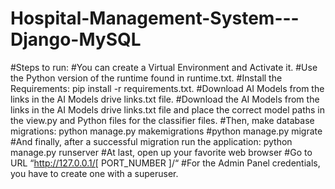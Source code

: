 # Hospital-Management-System---Django-MySQL

#Steps to run:
#You can create a Virtual Environment and Activate it.
#Use the Python version of the runtime found in runtime.txt.
#Install the Requirements: pip install -r requirements.txt.
#Download AI Models from the links in the AI Models drive links.txt file.
#Download the AI Models from the links in the AI Models drive links.txt file and place the correct model paths in the view.py and Python files for the classifier files.
#Then, make database migrations: python manage.py makemigrations
#python manage.py migrate
#And finally, after a successful migration run the application: python manage.py runserver
#At last, open up your favorite web browser
#Go to URL “http://127.0.0.1/[ PORT_NUMBER ]/“
#For the Admin Panel credentials, you have to create one with a superuser.
